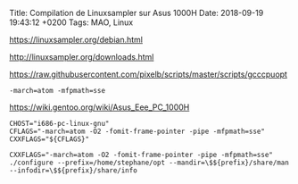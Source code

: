 Title:  Compilation de Linuxsampler sur Asus 1000H
Date:   2018-09-19 19:43:12 +0200
Tags: MAO, Linux


<https://linuxsampler.org/debian.html>

<http://linuxsampler.org/downloads.html>

<https://raw.githubusercontent.com/pixelb/scripts/master/scripts/gcccpuopt>

	-march=atom -mfpmath=sse

https://wiki.gentoo.org/wiki/Asus_Eee_PC_1000H

	CHOST="i686-pc-linux-gnu"
	CFLAGS="-march=atom -O2 -fomit-frame-pointer -pipe -mfpmath=sse"
	CXXFLAGS="${CFLAGS}"
	
	CXXFLAGS="-march=atom -O2 -fomit-frame-pointer -pipe -mfpmath=sse" ./configure --prefix=/home/stephane/opt --mandir=\$${prefix}/share/man --infodir=\$${prefix}/share/info

